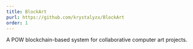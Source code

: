 ```yaml
---
title: BlockArt
purl: https://github.com/krystalyzx/BlockArt
order: 1
---
```

A POW blockchain-based system for collaborative computer art projects.